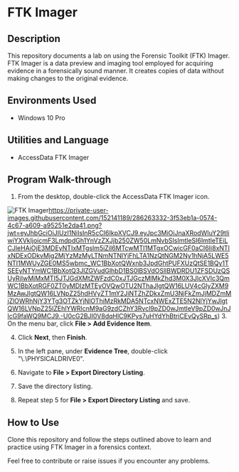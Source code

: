 # FTK Imager

## Description

This repository documents a lab on using the Forensic Toolkit (FTK) Imager. FTK Imager is a data preview and imaging tool employed for acquiring evidence in a forensically sound manner. It creates copies of data without making changes to the original evidence.

## Environments Used

- Windows 10 Pro

## Utilities and Language

- AccessData FTK Imager

## Program Walk-through

1. From the desktop, double-click the AccessData FTK Imager icon.
 
![FTK Imager](https://private-user-images.githubusercontent.com/152141189/286263332-3f53eb1a-0574-4c67-a609-a95251e2da41.png?jwt=eyJhbGciOiJIUzI1NiIsInR5cCI6IkpXVCJ9.eyJpc3MiOiJnaXRodWIuY29tIiwiYXVkIjoicmF3LmdpdGh1YnVzZXJjb250ZW50LmNvbSIsImtleSI6ImtleTEiLCJleHAiOjE3MDEyNTIxMTgsIm5iZiI6MTcwMTI1MTgxOCwicGF0aCI6Ii8xNTIxNDExODkvMjg2MjYzMzMyLTNmNTNlYjFhLTA1NzQtNGM2Ny1hNjA5LWE5NTI1MWUyZGE0MS5wbmc_WC1BbXotQWxnb3JpdGhtPUFXUzQtSE1BQy1TSEEyNTYmWC1BbXotQ3JlZGVudGlhbD1BS0lBSVdOSllBWDRDU1ZFSDUzQSUyRjIwMjMxMTI5JTJGdXMtZWFzdC0xJTJGczMlMkZhd3M0X3JlcXVlc3QmWC1BbXotRGF0ZT0yMDIzMTEyOVQwOTU2NThaJlgtQW16LUV4cGlyZXM9MzAwJlgtQW16LVNpZ25hdHVyZT1mY2JiNTZhZDkxZmU3NjFkZmJjMDZmMjZlOWRhNjY3YTg3OTZkYjNlOThiMzRkMDA5NTcxNWExZTE5N2NlYjYwJlgtQW16LVNpZ25lZEhlYWRlcnM9aG9zdCZhY3Rvcl9pZD0wJmtleV9pZD0wJnJlcG9faWQ9MCJ9.-U0cG2BJI0V8dqHlC9KPys7uHYdYhBtriCEvQySRp_s)https://private-user-images.githubusercontent.com/152141189/286263332-3f53eb1a-0574-4c67-a609-a95251e2da41.png?jwt=eyJhbGciOiJIUzI1NiIsInR5cCI6IkpXVCJ9.eyJpc3MiOiJnaXRodWIuY29tIiwiYXVkIjoicmF3LmdpdGh1YnVzZXJjb250ZW50LmNvbSIsImtleSI6ImtleTEiLCJleHAiOjE3MDEyNTIxMTgsIm5iZiI6MTcwMTI1MTgxOCwicGF0aCI6Ii8xNTIxNDExODkvMjg2MjYzMzMyLTNmNTNlYjFhLTA1NzQtNGM2Ny1hNjA5LWE5NTI1MWUyZGE0MS5wbmc_WC1BbXotQWxnb3JpdGhtPUFXUzQtSE1BQy1TSEEyNTYmWC1BbXotQ3JlZGVudGlhbD1BS0lBSVdOSllBWDRDU1ZFSDUzQSUyRjIwMjMxMTI5JTJGdXMtZWFzdC0xJTJGczMlMkZhd3M0X3JlcXVlc3QmWC1BbXotRGF0ZT0yMDIzMTEyOVQwOTU2NThaJlgtQW16LUV4cGlyZXM9MzAwJlgtQW16LVNpZ25hdHVyZT1mY2JiNTZhZDkxZmU3NjFkZmJjMDZmMjZlOWRhNjY3YTg3OTZkYjNlOThiMzRkMDA5NTcxNWExZTE5N2NlYjYwJlgtQW16LVNpZ25lZEhlYWRlcnM9aG9zdCZhY3Rvcl9pZD0wJmtleV9pZD0wJnJlcG9faWQ9MCJ9.-U0cG2BJI0V8dqHlC9KPys7uHYdYhBtriCEvQySRp_s)
3. On the menu bar, click **File > Add Evidence Item**.

4. Click **Next**, then **Finish**.

5. In the left pane, under **Evidence Tree**, double-click "\\.\PHYSICALDRIVE0".

6. Navigate to **File > Export Directory Listing**.

7. Save the directory listing.

8. Repeat step 5 for **File > Export Directory Listing** and save.

## How to Use

Clone this repository and follow the steps outlined above to learn and practice using FTK Imager in a forensics context.

Feel free to contribute or raise issues if you encounter any problems.

